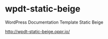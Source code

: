 # wpdt-static-beige
WordPress Documentation Template Static Beige

http://wpdt-static-beige.oppr.io/
